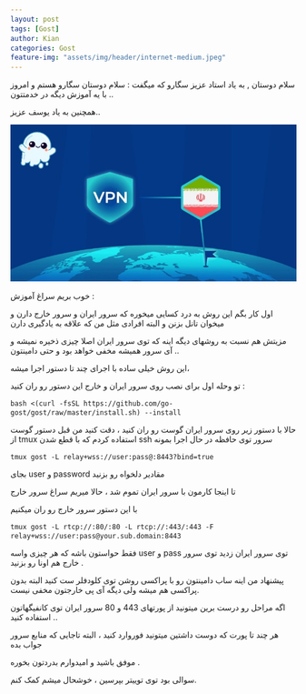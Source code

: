 ```yaml
---
layout: post
tags: [Gost]
author: Kian
categories: Gost
feature-img: "assets/img/header/internet-medium.jpeg"
---
```


سلام دوستان , به یاد استاد عزیز سگارو که میگفت : سلام دوستان سگارو هستم و امروز با یه آموزش دیگه در خدمتتون ..

همچنین به یاد یوسف عزیز..

![gost](/assets/images/gost/logo.jpg)

خوب بریم سراغ آموزش :

اول کار بگم این روش به درد کسایی میخوره که سرور ایران و سرور خارج دارن و میخوان تانل بزنن و البته افرادی مثل من که علاقه به یادگیری دارن


مزیتش هم نسبت به روشهای دیگه اینه که توی سرور ایران اصلا چیزی ذخیره نمیشه و آی سرور همیشه مخفی خواهد بود و حتی دامینتون ..


این روش خیلی ساده با اجرای چند تا دستور اجرا میشه،


تو وحله اول برای نصب روی سرور ایران و خارج این دستور رو ران کنید :

```
bash <(curl -fsSL https://github.com/go-gost/gost/raw/master/install.sh) --install
```

حالا با دستور زیر روی سرور ایران گوست رو ران کنید ، دقت کنید من قبل دستور گوست از tmux استفاده کردم که با قطع شدن ssh سرور توی حافظه در حال اجرا بمونه

```
tmux gost -L relay+wss://user:pass@:8443?bind=true
```

بجای user و password مقادیر دلخواه رو بزنید


تا اینجا کارمون با سرور ایران تموم شد ، حالا میریم سراغ سرور خارج 


با این دستور سرور خارج رو ران میکنیم 

```
tmux gost -L rtcp://:80/:80 -L rtcp://:443/:443 -F relay+wss://user:pass@your.sub.domain:8443
```

فقط حواستون باشه که هر چیزی واسه user و pass توی سرور ایران زدید توی سرور خارج هم اونا رو بزنید .


پیشنهاد من اینه ساب دامینتون رو با پراکسی روشن توی کلودفلر ست کنید البته بدون پراکسی هم میشه ولی دیگه آی پی خارجتون مخفی نیست.


اگه مراحل رو درست برین میتونید از پورتهای 443 و 80 سرور ایران توی کانفیگهاتون استفاده کنید ..


هر چند تا پورت که دوست داشتین میتونید فوروارد کنید ، البته تاجایی که منابع سرور جواب بده

موفق باشید و امیدوارم بدردتون بخوره .


سوالی بود توی توییتر بپرسین ، خوشحال میشم کمک کنم.
